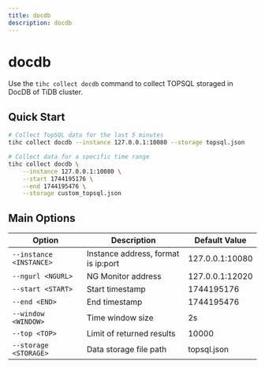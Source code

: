 ```yaml
---
title: docdb
description: docdb
---
```


# docdb

Use the `tihc collect docdb` command to collect TOPSQL storaged in DocDB of TiDB cluster.

## Quick Start

```bash
# Collect TopSQL data for the last 5 minutes
tihc collect docdb --instance 127.0.0.1:10080 --storage topsql.json

# Collect data for a specific time range
tihc collect docdb \
    --instance 127.0.0.1:10080 \
    --start 1744195176 \
    --end 1744195476 \
    --storage custom_topsql.json
```

## Main Options

| Option | Description | Default Value |
|--------|-------------|---------------|
| `--instance <INSTANCE>` | Instance address, format is ip:port | 127.0.0.1:10080 |
| `--ngurl <NGURL>` | NG Monitor address | 127.0.0.1:12020 |
| `--start <START>` | Start timestamp | 1744195176 |
| `--end <END>` | End timestamp | 1744195476 |
| `--window <WINDOW>` | Time window size | 2s |
| `--top <TOP>` | Limit of returned results | 10000 |
| `--storage <STORAGE>` | Data storage file path | topsql.json |
